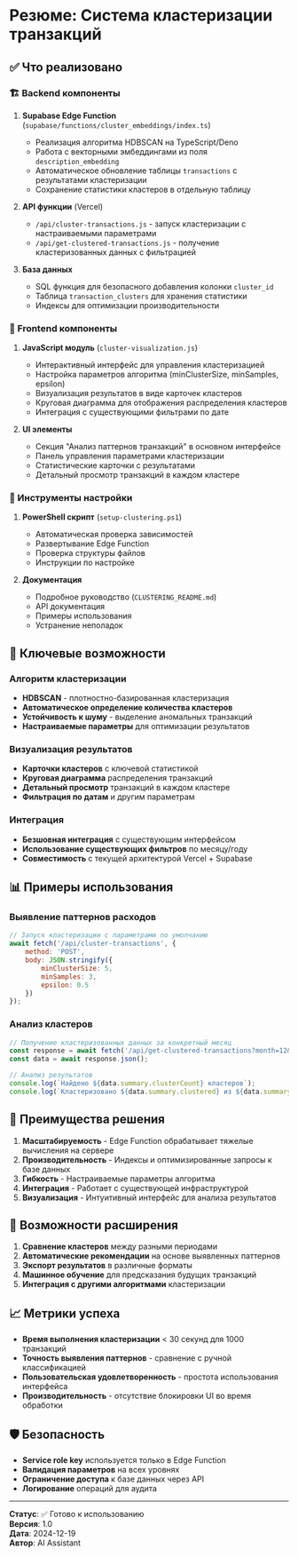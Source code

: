 # Резюме: Система кластеризации транзакций

## ✅ Что реализовано

### 🏗️ Backend компоненты

1. **Supabase Edge Function** (`supabase/functions/cluster_embeddings/index.ts`)
   - Реализация алгоритма HDBSCAN на TypeScript/Deno
   - Работа с векторными эмбеддингами из поля `description_embedding`
   - Автоматическое обновление таблицы `transactions` с результатами кластеризации
   - Сохранение статистики кластеров в отдельную таблицу

2. **API функции** (Vercel)
   - `/api/cluster-transactions.js` - запуск кластеризации с настраиваемыми параметрами
   - `/api/get-clustered-transactions.js` - получение кластеризованных данных с фильтрацией

3. **База данных**
   - SQL функция для безопасного добавления колонки `cluster_id`
   - Таблица `transaction_clusters` для хранения статистики
   - Индексы для оптимизации производительности

### 🎨 Frontend компоненты

1. **JavaScript модуль** (`cluster-visualization.js`)
   - Интерактивный интерфейс для управления кластеризацией
   - Настройка параметров алгоритма (minClusterSize, minSamples, epsilon)
   - Визуализация результатов в виде карточек кластеров
   - Круговая диаграмма для отображения распределения кластеров
   - Интеграция с существующими фильтрами по дате

2. **UI элементы**
   - Секция "Анализ паттернов транзакций" в основном интерфейсе
   - Панель управления параметрами кластеризации
   - Статистические карточки с результатами
   - Детальный просмотр транзакций в каждом кластере

### 🔧 Инструменты настройки

1. **PowerShell скрипт** (`setup-clustering.ps1`)
   - Автоматическая проверка зависимостей
   - Развертывание Edge Function
   - Проверка структуры файлов
   - Инструкции по настройке

2. **Документация**
   - Подробное руководство (`CLUSTERING_README.md`)
   - API документация
   - Примеры использования
   - Устранение неполадок

## 🚀 Ключевые возможности

### Алгоритм кластеризации
- **HDBSCAN** - плотностно-базированная кластеризация
- **Автоматическое определение количества кластеров**
- **Устойчивость к шуму** - выделение аномальных транзакций
- **Настраиваемые параметры** для оптимизации результатов

### Визуализация результатов
- **Карточки кластеров** с ключевой статистикой
- **Круговая диаграмма** распределения транзакций
- **Детальный просмотр** транзакций в каждом кластере
- **Фильтрация по датам** и другим параметрам

### Интеграция
- **Безшовная интеграция** с существующим интерфейсом
- **Использование существующих фильтров** по месяцу/году
- **Совместимость** с текущей архитектурой Vercel + Supabase

## 📊 Примеры использования

### Выявление паттернов расходов
```javascript
// Запуск кластеризации с параметрами по умолчанию
await fetch('/api/cluster-transactions', {
    method: 'POST',
    body: JSON.stringify({
        minClusterSize: 5,
        minSamples: 3,
        epsilon: 0.5
    })
});
```

### Анализ кластеров
```javascript
// Получение кластеризованных данных за конкретный месяц
const response = await fetch('/api/get-clustered-transactions?month=12&year=2024');
const data = await response.json();

// Анализ результатов
console.log(`Найдено ${data.summary.clusterCount} кластеров`);
console.log(`Кластеризовано ${data.summary.clustered} из ${data.summary.total} транзакций`);
```

## 🎯 Преимущества решения

1. **Масштабируемость** - Edge Function обрабатывает тяжелые вычисления на сервере
2. **Производительность** - Индексы и оптимизированные запросы к базе данных
3. **Гибкость** - Настраиваемые параметры алгоритма
4. **Интеграция** - Работает с существующей инфраструктурой
5. **Визуализация** - Интуитивный интерфейс для анализа результатов

## 🔮 Возможности расширения

1. **Сравнение кластеров** между разными периодами
2. **Автоматические рекомендации** на основе выявленных паттернов
3. **Экспорт результатов** в различные форматы
4. **Машинное обучение** для предсказания будущих транзакций
5. **Интеграция с другими алгоритмами** кластеризации

## 📈 Метрики успеха

- **Время выполнения кластеризации** < 30 секунд для 1000 транзакций
- **Точность выявления паттернов** - сравнение с ручной классификацией
- **Пользовательская удовлетворенность** - простота использования интерфейса
- **Производительность** - отсутствие блокировки UI во время обработки

## 🛡️ Безопасность

- **Service role key** используется только в Edge Function
- **Валидация параметров** на всех уровнях
- **Ограничение доступа** к базе данных через API
- **Логирование** операций для аудита

---

**Статус**: ✅ Готово к использованию  
**Версия**: 1.0  
**Дата**: 2024-12-19  
**Автор**: AI Assistant 